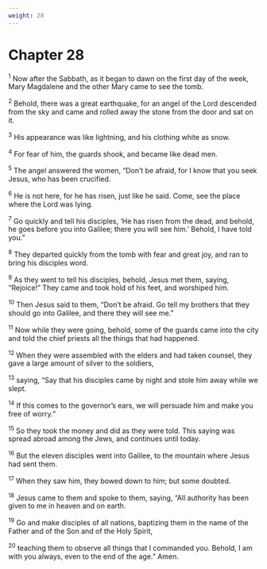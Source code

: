 ```yaml
---
weight: 28
---
```


# Chapter 28

<sup>1</sup> Now after the Sabbath, as it began to dawn on the first day of the week, Mary Magdalene and the other Mary came to see the tomb. 

<sup>2</sup> Behold, there was a great earthquake, for an angel of the Lord descended from the sky and came and rolled away the stone from the door and sat on it. 

<sup>3</sup> His appearance was like lightning, and his clothing white as snow. 

<sup>4</sup> For fear of him, the guards shook, and became like dead men. 

<sup>5</sup> The angel answered the women, “Don’t be afraid, for I know that you seek Jesus, who has been crucified. 

<sup>6</sup> He is not here, for he has risen, just like he said. Come, see the place where the Lord was lying. 

<sup>7</sup> Go quickly and tell his disciples, ‘He has risen from the dead, and behold, he goes before you into Galilee; there you will see him.’ Behold, I have told you.” 

<sup>8</sup> They departed quickly from the tomb with fear and great joy, and ran to bring his disciples word. 

<sup>9</sup> As they went to tell his disciples, behold, Jesus met them, saying, “Rejoice!” They came and took hold of his feet, and worshiped him. 

<sup>10</sup> Then Jesus said to them, “Don’t be afraid. Go tell my brothers that they should go into Galilee, and there they will see me.” 

<sup>11</sup> Now while they were going, behold, some of the guards came into the city and told the chief priests all the things that had happened. 

<sup>12</sup> When they were assembled with the elders and had taken counsel, they gave a large amount of silver to the soldiers, 

<sup>13</sup> saying, “Say that his disciples came by night and stole him away while we slept. 

<sup>14</sup> If this comes to the governor’s ears, we will persuade him and make you free of worry.” 

<sup>15</sup> So they took the money and did as they were told. This saying was spread abroad among the Jews, and continues until today. 

<sup>16</sup> But the eleven disciples went into Galilee, to the mountain where Jesus had sent them. 

<sup>17</sup> When they saw him, they bowed down to him; but some doubted. 

<sup>18</sup> Jesus came to them and spoke to them, saying, “All authority has been given to me in heaven and on earth. 

<sup>19</sup> Go and make disciples of all nations, baptizing them in the name of the Father and of the Son and of the Holy Spirit, 

<sup>20</sup> teaching them to observe all things that I commanded you. Behold, I am with you always, even to the end of the age.” Amen. 

